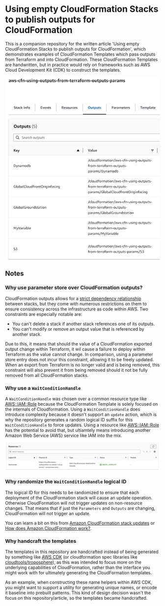 # Using empty CloudFormation Stacks to publish outputs for CloudFormation

This is a companion repository for the written article 'Using empty CloudFormation Stacks to publish outputs for CloudFormation', which demonstrates examples of CloudFormation Templates which pass outputs from Terraform and into CloudFormation. These CloudFormation Templates are handwritten, but in practice would rely on frameworks such as AWS Cloud Development Kit (CDK) to construct the templates.

![CloudFormation outputs for preset variables](./screenshots/cfn-params-for-outputs.png)

## Notes

### Why use parameter store over CloudFormation outputs?

CloudFormation outputs allows for a [strict dependency relationship](https://docs.aws.amazon.com/AWSCloudFormation/latest/UserGuide/outputs-section-structure.html) between stacks, but they come with numerous restrictions on them to ensure consistency across the infrastructure as code within AWS. Two constraints are especially notable are:

- You can't delete a stack if another stack references one of its outputs.
- You can't modify or remove an output value that is referenced by another stack.

Due to this, it means that should the value of a CloudFormation exported output change within Terraform, it wil cause a failure to deploy within Terraform as the value cannot change. In comparison, using a parameter store entry does not incur this constraint, allowing it to be freely updated. When an export from Terraform is no longer valid and is being removed, this constraint will also prevent it from being removed should it not be fully removed from all CloudFormation stacks.

### Why use a `WaitConditionHandle`

A `WaitConditionHandle` was chosen over a common resource type like [AWS::IAM::Role](https://docs.aws.amazon.com/AWSCloudFormation/latest/UserGuide/aws-resource-iam-role.html) because the CloudFormation Template is solely focused on the internals of Cloudformation. Using a `WaitConditionHandle` does introduce complexity because it doesn't support an `update` action, which is why the repository generates a random logical ID suffix for this `WaitConditionHandle` to force updates. Using a resource like [AWS::IAM::Role](https://docs.aws.amazon.com/AWSCloudFormation/latest/UserGuide/aws-resource-iam-role.html) has the potential to avoid that, but ultiamtely means introducing another Amazon Web Service (AWS) service like IAM into the mix.

![CloudFormation WaitHandleCondition](./screenshots/cfn-waithandle.png)

### Why randomize the `WaitConditionHandle` logical ID

The logical ID for this needs to be randomized to ensure that each deployment of the CloudFormation stack will cause an update operation. Otherwise CloudFormation will not trigger updates on non-resource changes. That means that if just the `Parameters` and `Outputs` are changing, CloudFormation will not trigger an update.

You can learn a bit on this from [Amazon CloudFormation stack updates](https://docs.amazonaws.cn/en_us/AWSCloudFormation/latest/UserGuide/using-cfn-updating-stacks.html) or [How does Amazon CloudFormation work?](https://docs.amazonaws.cn/en_us/AWSCloudFormation/latest/UserGuide/cfn-whatis-howdoesitwork.html).

### Why handcraft the templates

The templates in this repository are handcrafted instead of being generated by something like [AWS CDK](https://aws.amazon.com/cdk/) (or cloudformation spec libraries like [cloudtools/troposphere](https://github.com/cloudtools/troposphere)), as this was intended to focus more on the underlying capabilities of CloudFormation, rather than the interface you might work with for ultimately generating the CloudFormation templates.

As an example, when constructing these name helpers within AWS CDK, you might want to support a utility for generating unique names, or encode it baseline into prebuilt patterns. This kind of design decision wasn't the focus on this repository/article, so the templates became handcrafted.
